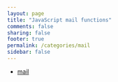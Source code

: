 ```yaml
---
layout: page
title: "JavaScript mail functions"
comments: false
sharing: false
footer: true
permalink: /categories/mail
sidebar: false
---
```

<!-- Generated by Rakefile:build -->

 - [mail](/functions/mail)

